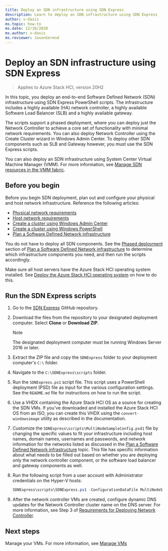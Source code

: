 ```yaml
--- 
title: Deploy an SDN infrastructure using SDN Express
description: Learn to deploy an SDN infrastructure using SDN Express
author: v-dasis 
ms.topic: how-to 
ms.date: 12/16/2020 
ms.author: v-dasis 
ms.reviewer: JasonGerend 
---
```


# Deploy an SDN infrastructure using SDN Express

> Applies to Azure Stack HCI, version 20H2

In this topic, you deploy an end-to-end Software Defined Network (SDN) infrastructure using SDN Express PowerShell scripts. The infrastructure includes a highly available (HA) network controller, a highly available Software Load Balancer (SLB) and a highly available gateway.  

The scripts support a phased deployment, where you can deploy just the Network Controller to achieve a core set of functionality with minimal network requirements. You can also deploy Network Controller using the Create Cluster wizard in Windows Admin Center. To deploy other SDN components such as SLB and Gateway however, you must use the SDN Express scripts.

You can also deploy an SDN infrastructure using System Center Virtual Machine Manager (VMM). For more information, see [Manage SDN resources in the VMM fabric](/system-center/vmm/network-sdn).

## Before you begin

Before you begin SDN deployment, plan out and configure your physical and host network infrastructure. Reference the following articles:

- [Physical network requirements](../concepts/physical-network-requirements.md)
- [Host network requirements](../concepts/host-network-requirements.md)
- [Create a cluster using Windows Admin Center](create-cluster.md)
- [Create a cluster using Windows PowerShell](create-cluster-powershell.md)
- [Plan a Software Defined Network infrastructure](../concepts/plan-software-defined-networking-infrastructure.md)

You do not have to deploy all SDN components. See the [Phased deployment](../concepts/plan-software-defined-networking-infrastructure.md#phased-deployment) section of [Plan a Software Defined Network infrastructure](../concepts/plan-software-defined-networking-infrastructure.md) to determine which infrastructure components you need, and then run the scripts accordingly.

Make sure all host servers have the Azure Stack HCI operating system installed. See [Deploy the Azure Stack HCI operating system](operating-system.md) on how to do this.

## Run the SDN Express scripts

1. Go to the [SDN Express](https://github.com/microsoft/SDN) GitHub repository.

1. Download the files from the repository to your designated deployment computer. Select **Clone** or **Download ZIP**.

    > [!NOTE]
    > The designated deployment computer must be running Windows Server 2016 or later.

1. Extract the ZIP file and copy the `SDNExpress` folder to your deployment computer's `C:\` folder.

1. Navigate to the `C:\SDNExpress\scripts` folder.

1. Run the `SDNExpress.ps1` script file. This script uses a PowerShell deployment (PSD) file as input for the various configuration settings. See the `README.md` file for instructions on how to run the script.  

1. Use a VHDX containing the Azure Stack HCI OS as a source for creating the SDN VMs. If you've downloaded and installed the Azure Stack HCI OS from an ISO, you can create this VHDX using the `convert-windowsimage` utility as described in the documentation.

1. Customize the `SDNExpress\scripts\MultiNodeSampleConfig.psd1` file by changing the specific values to fit your infrastructure including host names, domain names, usernames and passwords, and network information for the networks listed as discussed in the [Plan a Software Defined Network infrastructure](../concepts/plan-software-defined-networking-infrastructure.md) topic. This file has specific information about what needs to be filled out based on whether you are deploying only the network controller component, or the software load balancer and gateway components as well.

1. Run the following script from a user account with Administrator credentials on the Hyper-V hosts:

    ```powershell
    SDNExpress\scripts\SDNExpress.ps1 -ConfigurationDataFile MultiNodeSampleConfig.psd1 -Verbose
    ```

1. After the network controller VMs are created, configure dynamic DNS updates for the Network Controller cluster name on the DNS server. For more information, see Step 3 of [Requirements for Deploying Network Controller](/windows-server/networking/sdn/plan/installation-and-preparation-requirements-for-deploying-network-controller#step-3-configure-dynamic-dns-registration-for-network-controller).

## Next steps

Manage your VMs. For more information, see [Manage VMs](../manage/vm.md)